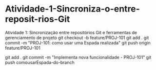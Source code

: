 # Atividade-1-Sincroniza-o-entre-reposit-rios-Git
Atividade 1: Sincronização entre repositórios Git e ferramentas de gerenciamento de projeto
git checkout -b feature/PROJ-101
git add .
git commit -m "PROJ-101: como usar uma Espada realizada"
git push origin feature/PROJ-101

git add .
git commit -m "Implementa nova funcionalidade - PROJ-101"
git push comousarEspada-do-branch
